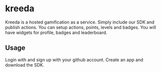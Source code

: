 # kreeda

Kreeda is a hosted gamification as a service. Simply include our SDK and publish actions. You can setup actions, points, levels and badges. You will have widgets for profile, badges and leaderboard.

## Usage

Login with <kreedaurl> and sign up with your github account. Create an app and download the SDK.

